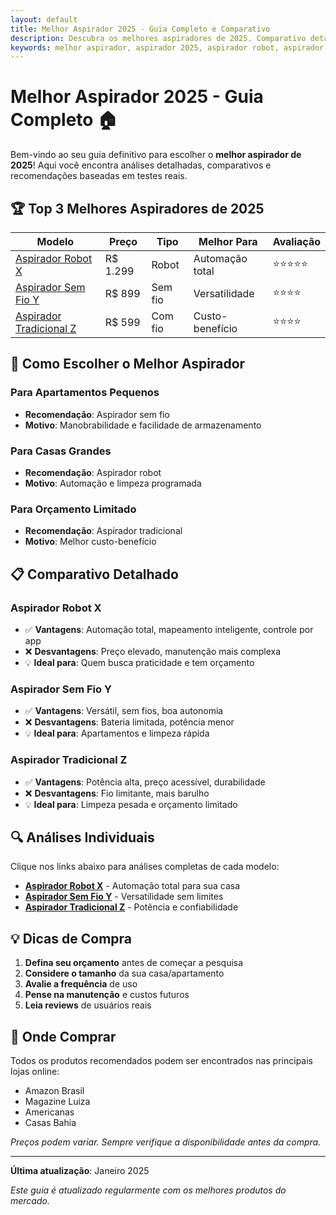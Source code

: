 ```yaml
---
layout: default
title: Melhor Aspirador 2025 - Guia Completo e Comparativo
description: Descubra os melhores aspiradores de 2025. Comparativo detalhado, preços, vantagens e desvantagens de cada modelo.
keywords: melhor aspirador, aspirador 2025, aspirador robot, aspirador sem fio
---
```


# Melhor Aspirador 2025 - Guia Completo 🏠

Bem-vindo ao seu guia definitivo para escolher o **melhor aspirador de 2025**! Aqui você encontra análises detalhadas, comparativos e recomendações baseadas em testes reais.

## 🏆 Top 3 Melhores Aspiradores de 2025

| Modelo | Preço | Tipo | Melhor Para | Avaliação |
|--------|-------|------|-------------|-----------|
| [Aspirador Robot X](#aspirador-x) | R$ 1.299 | Robot | Automação total | ⭐⭐⭐⭐⭐ |
| [Aspirador Sem Fio Y](#aspirador-y) | R$ 899 | Sem fio | Versatilidade | ⭐⭐⭐⭐ |
| [Aspirador Tradicional Z](#aspirador-z) | R$ 599 | Com fio | Custo-benefício | ⭐⭐⭐⭐ |

## 🎯 Como Escolher o Melhor Aspirador

### Para Apartamentos Pequenos
- **Recomendação**: Aspirador sem fio
- **Motivo**: Manobrabilidade e facilidade de armazenamento

### Para Casas Grandes
- **Recomendação**: Aspirador robot
- **Motivo**: Automação e limpeza programada

### Para Orçamento Limitado
- **Recomendação**: Aspirador tradicional
- **Motivo**: Melhor custo-benefício

## 📋 Comparativo Detalhado

### Aspirador Robot X
- ✅ **Vantagens**: Automação total, mapeamento inteligente, controle por app
- ❌ **Desvantagens**: Preço elevado, manutenção mais complexa
- 💡 **Ideal para**: Quem busca praticidade e tem orçamento

### Aspirador Sem Fio Y
- ✅ **Vantagens**: Versátil, sem fios, boa autonomia
- ❌ **Desvantagens**: Bateria limitada, potência menor
- 💡 **Ideal para**: Apartamentos e limpeza rápida

### Aspirador Tradicional Z
- ✅ **Vantagens**: Potência alta, preço acessível, durabilidade
- ❌ **Desvantagens**: Fio limitante, mais barulho
- 💡 **Ideal para**: Limpeza pesada e orçamento limitado

## 🔍 Análises Individuais

Clique nos links abaixo para análises completas de cada modelo:

- [**Aspirador Robot X**](./aspirador-x/) - Automação total para sua casa
- [**Aspirador Sem Fio Y**](./aspirador-y/) - Versatilidade sem limites
- [**Aspirador Tradicional Z**](./aspirador-z/) - Potência e confiabilidade

## 💡 Dicas de Compra

1. **Defina seu orçamento** antes de começar a pesquisa
2. **Considere o tamanho** da sua casa/apartamento
3. **Avalie a frequência** de uso
4. **Pense na manutenção** e custos futuros
5. **Leia reviews** de usuários reais

## 🛒 Onde Comprar

Todos os produtos recomendados podem ser encontrados nas principais lojas online:

- Amazon Brasil
- Magazine Luiza
- Americanas
- Casas Bahia

*Preços podem variar. Sempre verifique a disponibilidade antes da compra.*

---

**Última atualização**: Janeiro 2025

*Este guia é atualizado regularmente com os melhores produtos do mercado.*
